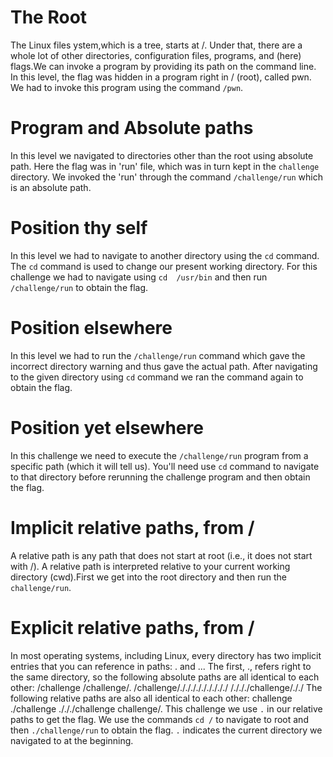# The Root
The Linux files ystem,which is a tree, starts at /. Under that, there are a whole lot of other directories, configuration files, programs, and (here) flags.We can invoke a program by providing its path on the command line. In this level, the flag was hidden in a program right in / (root), called pwn. We had to invoke this program using the command `/pwn`. 

# Program and Absolute paths
In this level we navigated to directories other than the root using absolute path. Here the flag was in 'run' file, which was in turn kept in the `challenge` directory. 
We invoked the 'run' through the command `/challenge/run` which is an absolute path.

# Position thy self
In this level we had to navigate to another directory using the `cd` command. The `cd` command is used to change our present working directory. For this challenge we had to navigate using 
`cd  /usr/bin` and then run `/challenge/run` to obtain the flag.

# Position elsewhere
In this level we had to run the `/challenge/run` command which gave the incorrect directory warning and thus gave the actual path. After navigating to the given directory using `cd` command we ran the command again to obtain the flag. 

# Position yet elsewhere
In this challenge we need to execute the `/challenge/run` program from a specific path (which it will tell us). You'll need use `cd` command to navigate to that directory before rerunning the challenge program and then obtain the flag.

# Implicit relative paths, from /
A relative path is any path that does not start at root (i.e., it does not start with /).
A relative path is interpreted relative to your current working directory (cwd).First we get into the root directory and then run the `challenge/run`.

# Explicit relative paths, from /
In most operating systems, including Linux, every directory has two implicit entries that you can reference in paths: . and ... The first, ., refers right to the same directory, so the following absolute paths are all identical to each other:
    /challenge
    /challenge/.
    /challenge/./././././././././
    /./././challenge/././
The following relative paths are also all identical to each other:
    challenge
    ./challenge
    ./././challenge
    challenge/.
This challenge we use `.` in our relative paths to get the flag. We use the commands `cd /` to navigate to root and then `./challenge/run` to obtain the flag. `.` indicates the current directory we navigated to at the beginning. 

